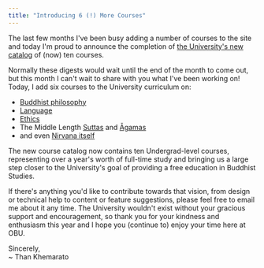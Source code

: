 ```yaml
---
title: "Introducing 6 (!) More Courses"
---
```


The last few months I've been busy adding a number of courses to the site and today I'm proud to announce the completion of [the University's new catalog](/courses/) of (now) ten courses.

Normally these digests would wait until the end of the month to come out, but this month I can't wait to share with you what I've been working on! Today, I add six courses to the University curriculum on:
- [Buddhist philosophy](/courses/philosophy)
- [Language](/courses/imagery)
- [Ethics](/courses/ethics)
- The Middle Length [Suttas](/courses/mn) and [Āgamas](/courses/tranquility-and-insight)
- and even [Nirvana itself](/courses/nibbana)

The new course catalog now contains ten Undergrad-level courses, representing over a year's worth of full-time study and bringing us a large step closer to the University's goal of providing a free education in Buddhist Studies.

If there's anything you'd like to contribute towards that vision, from design or technical help to content or feature suggestions, please feel free to email me about it any time.  The University wouldn't exist without your gracious support and encouragement, so thank you for your kindness and enthusiasm this year and I hope you (continue to) enjoy your time here at OBU.

Sincerely,  
~ Than Khemarato

